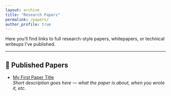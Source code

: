 ```yaml
---
layout: archive
title: "Research Papers"
permalink: /papers/
author_profile: true
---
```


Here you’ll find links to full research-style papers, whitepapers, or technical writeups I’ve published.

---

## 📄 Published Papers

- [My First Paper Title](./assets/papers/example.pdf)  
  *Short description goes here — what the paper is about, when you wrote it, etc.*
